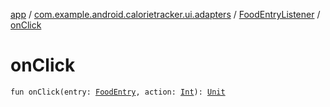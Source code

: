 [app](../../index.md) / [com.example.android.calorietracker.ui.adapters](../index.md) / [FoodEntryListener](index.md) / [onClick](./on-click.md)

# onClick

`fun onClick(entry: `[`FoodEntry`](../../com.example.android.calorietracker.data.room.entities/-food-entry/index.md)`, action: `[`Int`](https://kotlinlang.org/api/latest/jvm/stdlib/kotlin/-int/index.html)`): `[`Unit`](https://kotlinlang.org/api/latest/jvm/stdlib/kotlin/-unit/index.html)